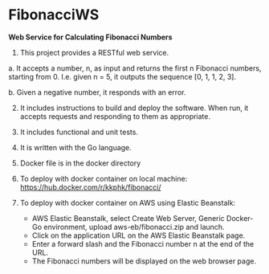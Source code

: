 # FibonacciWS
**Web Service for Calculating Fibonacci Numbers**

1. This project provides a RESTful web service.

  a. It accepts a number, n, as input and returns the first n Fibonacci numbers, starting from 0. I.e. given n  = 5, it outputs the sequence [0, 1, 1, 2, 3].

  b. Given a negative number, it responds with an error.

2. It includes instructions to build and deploy the software. When run, it accepts requests and responding to them as appropriate.

3. It includes functional and unit tests.

4. It is written with the Go language.

5. Docker file is in the docker directory

6. To deploy with docker container on local machine:
   https://hub.docker.com/r/kkphk/fibonacci/

7. To deploy with docker container on AWS using Elastic Beanstalk:
   - AWS Elastic Beanstalk, select Create Web Server, Generic Docker-Go environment, upload aws-eb/fibonacci.zip and launch. 
   - Click on the application URL on the AWS Elastic Beanstalk page.
   - Enter a forward slash and the Fibonacci number n at the end of the URL.
   - The Fibonacci numbers will be displayed on the web browser page.
